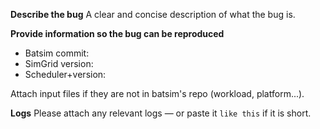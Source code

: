 **Describe the bug**
A clear and concise description of what the bug is.

**Provide information so the bug can be reproduced**
- Batsim commit: 
- SimGrid version: 
- Scheduler+version: 

Attach input files if they are not in batsim's repo (workload, platform...).

**Logs**
Please attach any relevant logs — or paste it ```like this``` if it is short.
